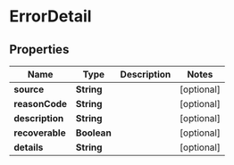 
# ErrorDetail

## Properties
Name | Type | Description | Notes
------------ | ------------- | ------------- | -------------
**source** | **String** |  |  [optional]
**reasonCode** | **String** |  |  [optional]
**description** | **String** |  |  [optional]
**recoverable** | **Boolean** |  |  [optional]
**details** | **String** |  |  [optional]



